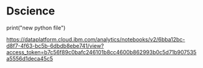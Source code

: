 # Dscience
print("new python file")

https://dataplatform.cloud.ibm.com/analytics/notebooks/v2/6bba12bc-d8f7-4f63-bc5b-6dbdb8ebe741/view?access_token=b7c56f89c0bafc246101b8cc4600b862993b0c5d71b907535a5556d1deca45c5
